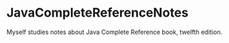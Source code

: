 # JavaCompleteReferenceNotes
Myself studies notes about Java Complete Reference book, twelfth edition.
